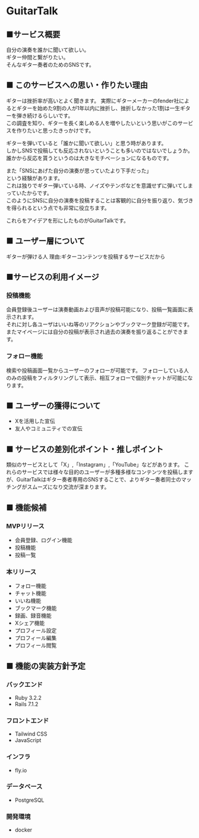 # GuitarTalk
##  ■サービス概要
自分の演奏を誰かに聞いて欲しい。  
ギター仲間と繋がりたい。  
そんなギター奏者のためのSNSです。

##  ■ このサービスへの思い・作りたい理由

ギターは挫折率が高いとよく聞きます。
実際にギターメーカーのfender社によるとギターを始めた9割の人が1年以内に挫折し、挫折しなかった1割は一生ギターを弾き続けるらしいです。  
この調査を知り、ギターを長く楽しめる人を増やしたいという思いがこのサービスを作りたいと思ったきっかけです。

ギターを弾いていると「誰かに聞いて欲しい」と思う時があります。  
しかしSNSで投稿しても反応されないということも多いのではないでしょうか。  
誰かから反応を貰うというのは大きなモチベーションになるものです。  

また「SNSにあげた自分の演奏が思っていたより下手だった」  
という経験があります。  
これは独りでギター弾いている時、ノイズやテンポなどを意識せずに弾いてしまっていたからです。  
このようにSNSに自分の演奏を投稿することは客観的に自分を振り返り、気づきを得られるという点でも非常に役立ちます。  

これらをアイデアを形にしたものがGuitarTalkです。

##  ■ ユーザー層について
ギターが弾ける人
理由:ギターコンテンツを投稿するサービスだから

##  ■サービスの利用イメージ
###  投稿機能
会員登録後ユーザーは演奏動画および音声が投稿可能になり、投稿一覧画面に表示されます。  
それに対し各ユーザはいいね等のリアクションやブックマーク登録が可能です。
またマイページには自分の投稿が表示され過去の演奏を振り返ることができます。
###  フォロー機能
検索や投稿画面一覧からユーザーのフォローが可能です。
フォローしている人のみの投稿をフィルタリングして表示、相互フォローで個別チャットが可能になります。
##  ■ ユーザーの獲得について
-  Xを活用した宣伝
-  友人やコミュニティでの宣伝
##  ■ サービスの差別化ポイント・推しポイント
類似のサービスとして「X」,「Instagram」,「YouTube」などがあります。
これらのサービスでは様々な目的のユーザーが多種多様なコンテンツを投稿しますが、GuitarTalkはギター奏者専用のSNSすることで、よりギター奏者同士のマッチングがスムーズになり交流が深まります。
##  ■ 機能候補
###  MVPリリース
-  会員登録、ログイン機能
-  投稿機能
-  投稿一覧

###  本リリース
-  フォロー機能
-  チャット機能
-  いいね機能
-  ブックマーク機能
-  録画、録音機能
-  Xシェア機能
-  プロフィール設定
-  プロフィール編集
-  プロフィール閲覧
##  ■ 機能の実装方針予定
###  バックエンド
-  Ruby 3.2.2
-  Rails 7.1.2
###  フロントエンド
-  Tailwind CSS
-  JavaScript
###  インフラ
-  fly.io
###  データベース
-  PostgreSQL
###  開発環境
-  docker
